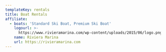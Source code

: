 ```yaml
---
templateKey: rentals
title: Boat Rentals
affiliate:
  - boats: 'Standard Ski Boat, Premium Ski Boat'
    logourl: >-
      https://www.rivieramarina.com/wp-content/uploads/2015/06/logo.png
    name: Riviera Marina
    url: https://rivieramarina.com
---
```


